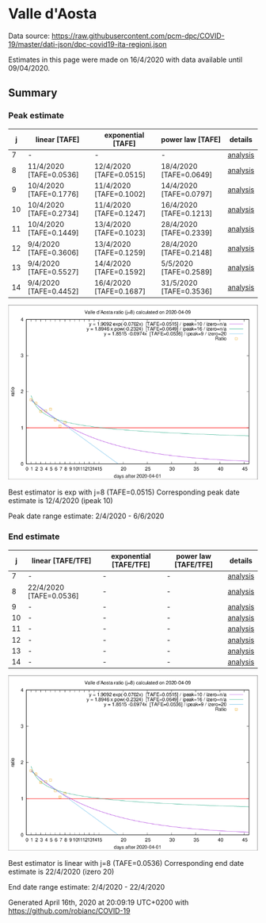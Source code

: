 # Valle d'Aosta


Data source: https://raw.githubusercontent.com/pcm-dpc/COVID-19/master/dati-json/dpc-covid19-ita-regioni.json

Estimates in this page were made on 16/4/2020 with data available until 09/04/2020.


## Summary 

### Peak estimate 
|j|linear [TAFE]|exponential [TAFE]|power law [TAFE]|details|
|---|----|-----------|---------|-------|
|7|-|-|-|[analysis](COVID-19_valle_d'aosta_j7_2020-04-09.md)|
|8|11/4/2020 [TAFE=0.0536]|12/4/2020 [TAFE=0.0515]|18/4/2020 [TAFE=0.0649]|[analysis](COVID-19_valle_d'aosta_j8_2020-04-09.md)|
|9|10/4/2020 [TAFE=0.1776]|11/4/2020 [TAFE=0.1002]|14/4/2020 [TAFE=0.0797]|[analysis](COVID-19_valle_d'aosta_j9_2020-04-09.md)|
|10|10/4/2020 [TAFE=0.2734]|11/4/2020 [TAFE=0.1247]|16/4/2020 [TAFE=0.1213]|[analysis](COVID-19_valle_d'aosta_j10_2020-04-09.md)|
|11|10/4/2020 [TAFE=0.1449]|13/4/2020 [TAFE=0.1023]|28/4/2020 [TAFE=0.2339]|[analysis](COVID-19_valle_d'aosta_j11_2020-04-09.md)|
|12|9/4/2020 [TAFE=0.3606]|13/4/2020 [TAFE=0.1259]|28/4/2020 [TAFE=0.2148]|[analysis](COVID-19_valle_d'aosta_j12_2020-04-09.md)|
|13|9/4/2020 [TAFE=0.5527]|14/4/2020 [TAFE=0.1592]|5/5/2020 [TAFE=0.2589]|[analysis](COVID-19_valle_d'aosta_j13_2020-04-09.md)|
|14|9/4/2020 [TAFE=0.4452]|16/4/2020 [TAFE=0.1687]|31/5/2020 [TAFE=0.3536]|[analysis](COVID-19_valle_d'aosta_j14_2020-04-09.md)|

![best peak estimate](COVID-19_valle_d'aosta_j8_2020-04-09.png)

Best estimator is exp with j=8 (TAFE=0.0515)
Corresponding peak date estimate is 12/4/2020 (ipeak 10)


Peak date range estimate: 2/4/2020 - 6/6/2020

### End estimate 
|j|linear [TAFE/TFE]|exponential [TAFE/TFE]|power law [TAFE/TFE]|details|
|---|----|-----------|---------|-------|
|7|-|-|-|[analysis](COVID-19_valle_d'aosta_j7_2020-04-09.md)|
|8|22/4/2020 [TAFE=0.0536]|-|-|[analysis](COVID-19_valle_d'aosta_j8_2020-04-09.md)|
|9|-|-|-|[analysis](COVID-19_valle_d'aosta_j9_2020-04-09.md)|
|10|-|-|-|[analysis](COVID-19_valle_d'aosta_j10_2020-04-09.md)|
|11|-|-|-|[analysis](COVID-19_valle_d'aosta_j11_2020-04-09.md)|
|12|-|-|-|[analysis](COVID-19_valle_d'aosta_j12_2020-04-09.md)|
|13|-|-|-|[analysis](COVID-19_valle_d'aosta_j13_2020-04-09.md)|
|14|-|-|-|[analysis](COVID-19_valle_d'aosta_j14_2020-04-09.md)|

![best zero estimate](COVID-19_valle_d'aosta_j8_2020-04-09.png)

Best estimator is linear with j=8 (TAFE=0.0536)
Corresponding end date estimate is 22/4/2020 (izero 20)


End date range estimate: 2/4/2020 - 22/4/2020

Generated April 16th, 2020 at 20:09:19 UTC+0200 with https://github.com/robianc/COVID-19
